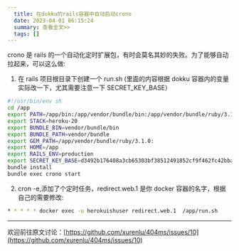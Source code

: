 ```yaml
---
  title: 在dokku的rails容器中自动启动crono
  date: 2023-04-01 06:15:24
  summary: 查看全文>>
  tags: []
---
```


crono 是 rails 的一个自动化定时扩展包，有时会莫名其妙的失败。为了能够自动拉起来，可以这么做:

1. 在 rails 项目根目录下创建一个 run.sh (里面的内容根据 dokku 容器内的变量实际改一下，尤其需要注意一下 SECRET_KEY_BASE）

```sh
#!/usr/bin/env sh
cd /app
export PATH=/app/bin:/app/vendor/bundle/bin:/app/vendor/bundle/ruby/3.1.0/bin:/usr/local/sbin:/usr/local/bin:/usr/sbin:/usr/bin:/sbin:/bin
export STACK=heroku-20
export BUNDLE_BIN=vendor/bundle/bin
export BUNDLE_PATH=vendor/bundle
export GEM_PATH=/app/vendor/bundle/ruby/3.1.0:
export HOME=/app
export RAILS_ENV=production
export SECRET_KEY_BASE=d3492b176408a3cb65303bf38512491852cf9f462fc42bba33b7fffdea45c14204012202212eefdde0cf75cf8da1559f6fad3492b176408a3cb65303bf38512491852cf9f462fc42bba33b7fffdea45c14204012202212eefdde0cf75cf8da1559f6fa
bundle install
bundle exec crono start
```

2. cron -e,添加了个定时任务，redirect.web.1 是你 docker 容器的名字，根据自己的需要修改:

```sh
* * * * * docker exec -u herokuishuser redirect.web.1  /app/run.sh
```

---

欢迎前往原文讨论：[https://github.com/xurenlu/404ms/issues/10](https://github.com/xurenlu/404ms/issues/10)
